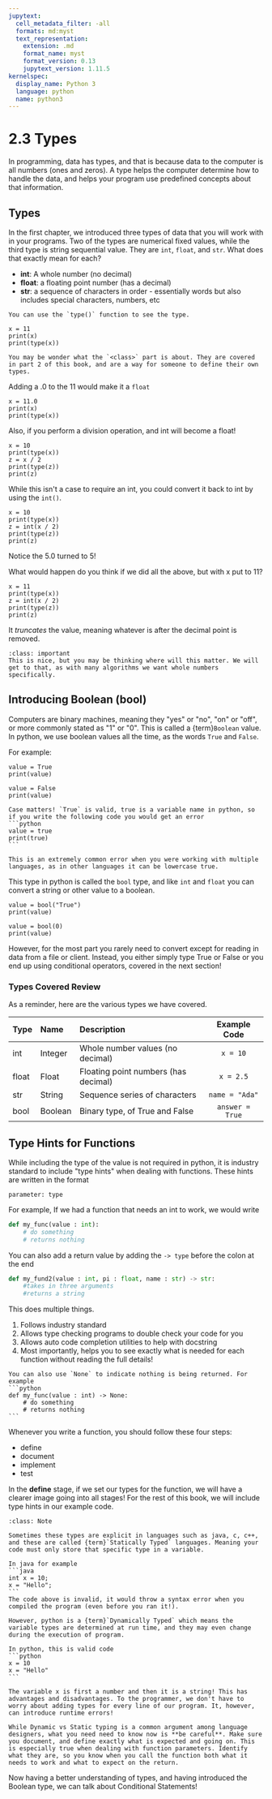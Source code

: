 ```yaml
---
jupytext:
  cell_metadata_filter: -all
  formats: md:myst
  text_representation:
    extension: .md
    format_name: myst
    format_version: 0.13
    jupytext_version: 1.11.5
kernelspec:
  display_name: Python 3
  language: python
  name: python3
---
```

# 2.3 Types

In programming, data has types, and that is because data to the computer is all numbers (ones and zeros). A type helps the computer determine how to handle the data, and helps your program use predefined concepts about that information.  

## Types

In the first chapter, we introduced three types of data that you will work with in your programs. Two of the types are numerical fixed values, while the third type is string sequential value. They are `int`, `float`, and `str`. What does that exactly mean for each?

* **int**: A whole number (no decimal)  
* **float**: a floating point number (has a decimal)
* **str**: a sequence of characters in order - essentially words but also includes special characters, numbers, etc

```{note}
You can use the `type()` function to see the type.
```

```{code-cell}
x = 11  
print(x)
print(type(x))
```
```{margin} Class?
You may be wonder what the `<class>` part is about. They are covered in part 2 of this book, and are a way for someone to define their own types. 
```

Adding a .0 to the 11 would make it a `float`
 

```{code-cell}
x = 11.0
print(x)
print(type(x))
```

Also, if you perform a division operation, and int will become a float!

```{code-cell}
x = 10
print(type(x))
z = x / 2
print(type(z))
print(z)
```

While this isn't a case to require an int, you could convert it back to int by using the `int()`.

```{code-cell}
x = 10
print(type(x))
z = int(x / 2)
print(type(z))
print(z) 
```
Notice the 5.0 turned to 5!

What would happen do you think if we did all the above, but with x put to 11?

```{code-cell}
x = 11
print(type(x))
z = int(x / 2)
print(type(z))
print(z) 
```
It *truncates* the value, meaning whatever is after the decimal point is removed. 

```{admonition} This is nice but...
:class: important
This is nice, but you may be thinking where will this matter. We will get to that, as with many algorithms we want whole numbers specifically. 
```

## Introducing Boolean (bool)

Computers are binary machines, meaning they "yes" or "no", "on" or "off", or more commonly stated as "1" or "0". This is called a {term}`Boolean` value. In python, we use boolean values all the time, as the words `True` and `False`.

For example:

```{code-cell}
value = True
print(value)

value = False
print(value)
```

````{important}
Case matters! `True` is valid, true is a variable name in python, so if you write the following code you would get an error
```python
value = true
print(true)
```

This is an extremely common error when you were working with multiple languages, as in other languages it can be lowercase true. 
````

This type in python is called the `bool` type, and like `int` and `float` you can convert a string or other value to a boolean. 

```{code-cell}
value = bool("True")
print(value)

value = bool(0)
print(value)
```
However, for the most part you rarely need to convert except for reading in data from a file or client. Instead, you either simply type True or False or you end up using conditional operators, covered in the next section!

### Types Covered Review

As a reminder, here are the various types we have covered.

| Type | Name | Description |  Example Code |
| :-- | :-- | :-- |  :--: |
| int | Integer | Whole number values (no decimal) |  `x = 10` |
| float | Float | Floating point numbers (has decimal) | `x = 2.5` |
| str | String | Sequence series of characters | `name = "Ada"` |
| bool | Boolean | Binary type, of True and False | `answer = True` |




## Type Hints for Functions

While including the type of the value is not required in python, it is industry standard to include "type hints" when dealing with functions. These hints are written in the format

```text
parameter: type
```

For example, If we had a function that needs an int to work, we would write

```python
def my_func(value : int):
    # do something
    # returns nothing
```

You can also add a return value by adding the `-> type` before the colon at the end 

```python
def my_fund2(value : int, pi : float, name : str) -> str:
    #takes in three arguments
    #returns a string
```

This does multiple things.

1. Follows industry standard
2. Allows type checking programs to double check your code for you
3. Allows auto code completion utilities to help with docstring
4. Most importantly, helps you to see exactly what is needed for each function without reading the full details!


````{note}
You can also use `None` to indicate nothing is being returned. For example
```python
def my_func(value : int) -> None:
    # do something
    # returns nothing
```
````

Whenever you write a function, you should follow these four steps:

* define
* document
* implement
* test

In the **define** stage, if we set our types for the function, we will have a clearer image going into all stages! For the rest of this book, we will include type hints in our example code. 

````{admonition} Thinking Deeper - Statically Typed vs. Dynamically Typed
:class: Note

Sometimes these types are explicit in languages such as java, c, c++, and these are called {term}`Statically Typed` languages. Meaning your code must only store that specific type in a variable. 

In java for example 
```java
int x = 10;
x = "Hello";
```
The code above is invalid, it would throw a syntax error when you compiled the program (even before you ran it!). 

However, python is a {term}`Dynamically Typed` which means the variable types are determined at run time, and they may even change during the execution of program.  

In python, this is valid code
```python
x = 10
x = "Hello"
```

The variable x is first a number and then it is a string! This has advantages and disadvantages. To the programmer, we don't have to worry about adding types for every line of our program. It, however, can introduce runtime errors! 

While Dynamic vs Static typing is a common argument among language designers, what you need need to know now is **be careful**. Make sure you document, and define exactly what is expected and going on. This is especially true when dealing with function parameters. Identify what they are, so you know when you call the function both what it needs to work and what to expect on the return. 

````

Now having a better understanding of types, and having introduced the Boolean type, we can talk about Conditional Statements!